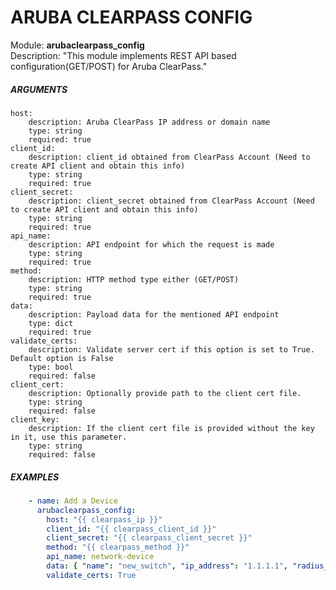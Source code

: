 # ARUBA CLEARPASS CONFIG
Module: ****arubaclearpass_config****  
Description: "This module implements REST API based configuration(GET/POST) for Aruba ClearPass."

##### ARGUMENTS
    host:
        description: Aruba ClearPass IP address or domain name 
        type: string
        required: true
    client_id:
        description: client_id obtained from ClearPass Account (Need to create API client and obtain this info)
        type: string
        required: true
    client_secret:
        description: client_secret obtained from ClearPass Account (Need to create API client and obtain this info)
        type: string
        required: true
    api_name:
        description: API endpoint for which the request is made
        type: string
        required: true
    method:
        description: HTTP method type either (GET/POST)
        type: string
        required: true       
    data:
        description: Payload data for the mentioned API endpoint
        type: dict
        required: true 
    validate_certs:
        description: Validate server cert if this option is set to True. Default option is False
        type: bool
        required: false
    client_cert:
        description: Optionally provide path to the client cert file. 
        type: string
        required: false
    client_key:
        description: If the client cert file is provided without the key in it, use this parameter.
        type: string
        required: false
    
##### EXAMPLES
```YAML
    - name: Add a Device
      arubaclearpass_config:
        host: "{{ clearpass_ip }}"
        client_id: "{{ clearpass_client_id }}"
        client_secret: "{{ clearpass_client_secret }}"
        method: "{{ clearpass_method }}"
        api_name: network-device
        data: { "name": "new_switch", "ip_address": "1.1.1.1", "radius_secret": "aruba123", "vendor_name": "Aruba" }
        validate_certs: True
```
